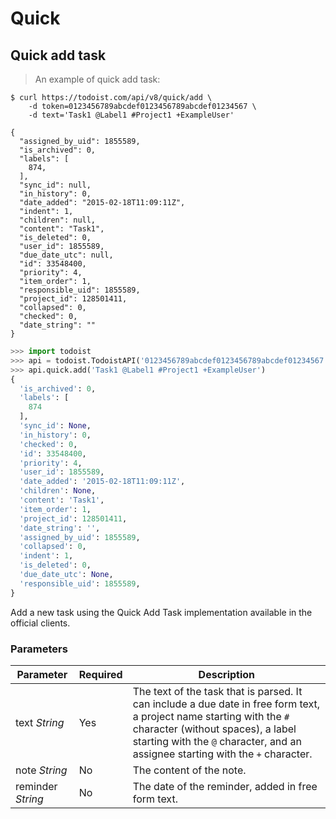 # Quick

## Quick add task

> An example of quick add task:

```shell
$ curl https://todoist.com/api/v8/quick/add \
    -d token=0123456789abcdef0123456789abcdef01234567 \
    -d text='Task1 @Label1 #Project1 +ExampleUser'

{
  "assigned_by_uid": 1855589,
  "is_archived": 0,
  "labels": [
    874,
  ],
  "sync_id": null,
  "in_history": 0,
  "date_added": "2015-02-18T11:09:11Z",
  "indent": 1,
  "children": null,
  "content": "Task1",
  "is_deleted": 0,
  "user_id": 1855589,
  "due_date_utc": null,
  "id": 33548400,
  "priority": 4,
  "item_order": 1,
  "responsible_uid": 1855589,
  "project_id": 128501411,
  "collapsed": 0,
  "checked": 0,
  "date_string": ""
}
```

```python
>>> import todoist
>>> api = todoist.TodoistAPI('0123456789abcdef0123456789abcdef01234567')
>>> api.quick.add('Task1 @Label1 #Project1 +ExampleUser')
{
  'is_archived': 0,
  'labels': [
    874
  ],
  'sync_id': None,
  'in_history': 0,
  'checked': 0,
  'id': 33548400,
  'priority': 4,
  'user_id': 1855589,
  'date_added': '2015-02-18T11:09:11Z',
  'children': None,
  'content': 'Task1',
  'item_order': 1,
  'project_id': 128501411,
  'date_string': '',
  'assigned_by_uid': 1855589,
  'collapsed': 0,
  'indent': 1,
  'is_deleted': 0,
  'due_date_utc': None,
  'responsible_uid': 1855589,
}
```

Add a new task using the Quick Add Task implementation available in the official
clients. 

### Parameters

Parameter | Required | Description
--------- | -------- | -----------
text *String* | Yes | The text of the task that is parsed.  It can include a due date in free form text, a project name starting with the `#` character (without spaces), a label starting with the `@` character, and an assignee starting with the `+` character.
note *String* | No | The content of the note.
reminder *String* | No | The date of the reminder, added in free form text.
